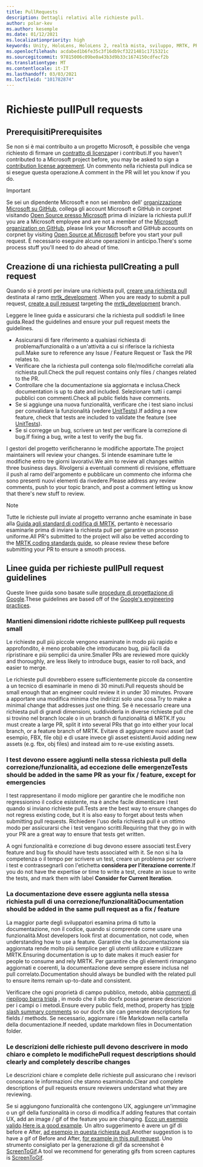 ```yaml
---
title: PullRequests
description: Dettagli relativi alle richieste pull.
author: polar-kev
ms.author: kesemple
ms.date: 01/12/2021
ms.localizationpriority: high
keywords: Unity, HoloLens, HoloLens 2, realtà mista, sviluppo, MRTK, PR,
ms.openlocfilehash: acdabed1b6fe35c3f16db9cf3221481c1715321c
ms.sourcegitcommit: 97815006c09be0a43b3d9b33c1674150cdfecf2b
ms.translationtype: MT
ms.contentlocale: it-IT
ms.lasthandoff: 03/03/2021
ms.locfileid: "101782874"
---
```

# <a name="pull-requests"></a><span data-ttu-id="87772-104">Richieste pull</span><span class="sxs-lookup"><span data-stu-id="87772-104">Pull requests</span></span>

## <a name="prerequisites"></a><span data-ttu-id="87772-105">Prerequisiti</span><span class="sxs-lookup"><span data-stu-id="87772-105">Prerequisites</span></span>

<span data-ttu-id="87772-106">Se non si è mai contribuito a un progetto Microsoft, è possibile che venga richiesto di firmare un [contratto di licenza](https://cla.microsoft.com/)per i contributi.</span><span class="sxs-lookup"><span data-stu-id="87772-106">If you haven't contributed to a Microsoft project before, you may be asked to sign a [contribution license agreement](https://cla.microsoft.com/).</span></span>
<span data-ttu-id="87772-107">Un commento nella richiesta pull indica se si esegue questa operazione.</span><span class="sxs-lookup"><span data-stu-id="87772-107">A comment in the PR will let you know if you do.</span></span>

> [!IMPORTANT]
> <span data-ttu-id="87772-108">Se sei un dipendente Microsoft e non sei membro dell' [organizzazione Microsoft su GitHub](https://github.com/Microsoft), collega gli account Microsoft e GitHub in corpnet visitando [Open Source presso Microsoft](https://opensource.microsoft.com/) prima di iniziare la richiesta pull.</span><span class="sxs-lookup"><span data-stu-id="87772-108">If you are a Microsoft employee and are not a member of the [Microsoft organization on GitHub](https://github.com/Microsoft), please link your Microsoft and GitHub accounts on corpnet by visiting [Open Source at Microsoft](https://opensource.microsoft.com/) before you start your pull request.</span></span> <span data-ttu-id="87772-109">È necessario eseguire alcune operazioni in anticipo.</span><span class="sxs-lookup"><span data-stu-id="87772-109">There's some process stuff you'll need to do ahead of time.</span></span>

## <a name="creating-a-pull-request"></a><span data-ttu-id="87772-110">Creazione di una richiesta pull</span><span class="sxs-lookup"><span data-stu-id="87772-110">Creating a pull request</span></span>

<span data-ttu-id="87772-111">Quando si è pronti per inviare una richiesta pull, [creare una richiesta pull](https://github.com/microsoft/MixedRealityToolkit-Unity/compare/mrtk_development...mrtk_development?expand=1) destinata al ramo [mrtk_development](https://github.com/microsoft/mixedrealitytoolkit-unity/tree/mrtk_development) .</span><span class="sxs-lookup"><span data-stu-id="87772-111">When you are ready to submit a pull request, [create a pull request](https://github.com/microsoft/MixedRealityToolkit-Unity/compare/mrtk_development...mrtk_development?expand=1) targeting the [mrtk_development](https://github.com/microsoft/mixedrealitytoolkit-unity/tree/mrtk_development) branch.</span></span>

<span data-ttu-id="87772-112">Leggere le linee guida e assicurarsi che la richiesta pull soddisfi le linee guida.</span><span class="sxs-lookup"><span data-stu-id="87772-112">Read the guidelines and ensure your pull request meets the guidelines.</span></span>

* <span data-ttu-id="87772-113">Assicurarsi di fare riferimento a qualsiasi richiesta di problema/funzionalità o a un'attività a cui si riferisce la richiesta pull.</span><span class="sxs-lookup"><span data-stu-id="87772-113">Make sure to reference any Issue / Feature Request or Task the PR relates to.</span></span>
* <span data-ttu-id="87772-114">Verificare che la richiesta pull contenga solo file/modifiche correlati alla richiesta pull.</span><span class="sxs-lookup"><span data-stu-id="87772-114">Check the pull request contains only files / changes related to the PR.</span></span>
* <span data-ttu-id="87772-115">Controllare che la documentazione sia aggiornata e inclusa.</span><span class="sxs-lookup"><span data-stu-id="87772-115">Check documentation is up to date and included.</span></span> <span data-ttu-id="87772-116">Selezionare tutti i campi pubblici con commenti.</span><span class="sxs-lookup"><span data-stu-id="87772-116">Check all public fields have comments.</span></span>
* <span data-ttu-id="87772-117">Se si aggiunge una nuova funzionalità, verificare che i test siano inclusi per convalidare la funzionalità (vedere [UnitTests](UnitTests.md)).</span><span class="sxs-lookup"><span data-stu-id="87772-117">If adding a new feature, check that tests are included to validate the feature (see [UnitTests](UnitTests.md)).</span></span>
* <span data-ttu-id="87772-118">Se si corregge un bug, scrivere un test per verificare la correzione di bug.</span><span class="sxs-lookup"><span data-stu-id="87772-118">If fixing a bug, write a test to verify the bug fix.</span></span>

<span data-ttu-id="87772-119">I gestori del progetto verificheranno le modifiche apportate.</span><span class="sxs-lookup"><span data-stu-id="87772-119">The project maintainers will review your changes.</span></span> <span data-ttu-id="87772-120">Si intende esaminare tutte le modifiche entro tre giorni lavorativi.</span><span class="sxs-lookup"><span data-stu-id="87772-120">We aim to review all changes within three business days.</span></span> <span data-ttu-id="87772-121">Rivolgersi a eventuali commenti di revisione, effettuare il push al ramo dell'argomento e pubblicare un commento che informa che sono presenti nuovi elementi da rivedere.</span><span class="sxs-lookup"><span data-stu-id="87772-121">Please address any review comments, push to your topic branch, and post a comment letting us know that there's new stuff to review.</span></span>

> [!NOTE]
> <span data-ttu-id="87772-122">Tutte le richieste pull inviate al progetto verranno anche esaminate in base alla [Guida agli standard di codifica di MRTK](CodingGuidelines.md), pertanto è necessario esaminarle prima di inviare la richiesta pull per garantire un processo uniforme.</span><span class="sxs-lookup"><span data-stu-id="87772-122">All PR's submitted to the project will also be vetted according to the [MRTK coding standards guide](CodingGuidelines.md), so please review these before submitting your PR to ensure a smooth process.</span></span>

## <a name="pull-request-guidelines"></a><span data-ttu-id="87772-123">Linee guida per richieste pull</span><span class="sxs-lookup"><span data-stu-id="87772-123">Pull request guidelines</span></span>

<span data-ttu-id="87772-124">Queste linee guida sono basate sulle [procedure di progettazione di Google](https://google.github.io/eng-practices/review/developer/small-cls.html).</span><span class="sxs-lookup"><span data-stu-id="87772-124">These guidelines are based off of the [Google's engineering practices](https://google.github.io/eng-practices/review/developer/small-cls.html).</span></span>

### <a name="keep-pull-requests-small"></a><span data-ttu-id="87772-125">Mantieni dimensioni ridotte richieste pull</span><span class="sxs-lookup"><span data-stu-id="87772-125">Keep pull requests small</span></span>

<span data-ttu-id="87772-126">Le richieste pull più piccole vengono esaminate in modo più rapido e approfondito, è meno probabile che introducano bug, più facili da ripristinare e più semplici da unire.</span><span class="sxs-lookup"><span data-stu-id="87772-126">Smaller PRs are reviewed more quickly and thoroughly, are less likely to introduce bugs, easier to roll back, and easier to merge.</span></span>

<span data-ttu-id="87772-127">Le richieste pull dovrebbero essere sufficientemente piccole da consentire a un tecnico di esaminarle in meno di 30 minuti.</span><span class="sxs-lookup"><span data-stu-id="87772-127">Pull requests should be small enough that an engineer could review it in under 30 minutes.</span></span> <span data-ttu-id="87772-128">Provare a apportare una modifica minima che indirizzi solo una cosa.</span><span class="sxs-lookup"><span data-stu-id="87772-128">Try to make a minimal change that addresses just one thing.</span></span> <span data-ttu-id="87772-129">Se è necessario creare una richiesta pull di grandi dimensioni, suddividerla in diverse richieste pull che si trovino nel branch locale o in un branch di funzionalità di MRTK.</span><span class="sxs-lookup"><span data-stu-id="87772-129">If you must create a large PR, split it into several PRs that go into either your local branch, or a feature branch of MRTK.</span></span> <span data-ttu-id="87772-130">Evitare di aggiungere nuovi asset (ad esempio, FBX, file obj) e di usare invece gli asset esistenti.</span><span class="sxs-lookup"><span data-stu-id="87772-130">Avoid adding new assets (e.g. fbx, obj files) and instead aim to re-use existing assets.</span></span>

### <a name="tests-should-be-added-in-the-same-pr-as-your-fix--feature-except-for-emergencies"></a><span data-ttu-id="87772-131">I test devono essere aggiunti nella stessa richiesta pull della correzione/funzionalità, ad eccezione delle emergenze</span><span class="sxs-lookup"><span data-stu-id="87772-131">Tests should be added in the same PR as your fix / feature, except for emergencies</span></span>

<span data-ttu-id="87772-132">I test rappresentano il modo migliore per garantire che le modifiche non regressionino il codice esistente, ma è anche facile dimenticare i test quando si inviano richieste pull.</span><span class="sxs-lookup"><span data-stu-id="87772-132">Tests are the best way to ensure changes do not regress existing code, but it is also easy to forget about tests when submitting pull requests.</span></span> <span data-ttu-id="87772-133">Richiedere l'uso della richiesta pull è un ottimo modo per assicurarsi che i test vengano scritti.</span><span class="sxs-lookup"><span data-stu-id="87772-133">Requiring that they go in with your PR are a great way to ensure that tests get written.</span></span>

<span data-ttu-id="87772-134">A ogni funzionalità e correzione di bug devono essere associati test.</span><span class="sxs-lookup"><span data-stu-id="87772-134">Every feature and bug fix should have tests associated with it.</span></span> <span data-ttu-id="87772-135">Se non si ha la competenza o il tempo per scrivere un test, creare un problema per scrivere i test e contrassegnarli con l'etichetta **considera per l'iterazione corrente**.</span><span class="sxs-lookup"><span data-stu-id="87772-135">If you do not have the expertise or time to write a test, create an issue to write the tests, and mark them with label **Consider for Current Iteration**.</span></span>

### <a name="documentation-should-be-added-in-the-same-pull-request-as-a-fix--feature"></a><span data-ttu-id="87772-136">La documentazione deve essere aggiunta nella stessa richiesta pull di una correzione/funzionalità</span><span class="sxs-lookup"><span data-stu-id="87772-136">Documentation should be added in the same pull request as a fix / feature</span></span>

<span data-ttu-id="87772-137">La maggior parte degli sviluppatori esamina prima di tutto la documentazione, non il codice, quando si comprende come usare una funzionalità.</span><span class="sxs-lookup"><span data-stu-id="87772-137">Most developers look first at documentation, not code, when understanding how to use a feature.</span></span> <span data-ttu-id="87772-138">Garantire che la documentazione sia aggiornata rende molto più semplice per gli utenti utilizzare e utilizzare MRTK.</span><span class="sxs-lookup"><span data-stu-id="87772-138">Ensuring documentation is up to date makes it much easier for people to consume and rely MRTK.</span></span>  <span data-ttu-id="87772-139">Per garantire che gli elementi rimangano aggiornati e coerenti, la documentazione deve sempre essere inclusa nel pull correlato.</span><span class="sxs-lookup"><span data-stu-id="87772-139">Documentation should always be bundled with the related pull to ensure items remain up-to-date and consistent.</span></span>

<span data-ttu-id="87772-140">Verificare che ogni proprietà di campo pubblico, metodo, abbia [commenti di riepilogo barra tripla](https://dotnet.github.io/docfx/spec/triple_slash_comments_spec.html) , in modo che il sito docfx possa generare descrizioni per i campi o i metodi.</span><span class="sxs-lookup"><span data-stu-id="87772-140">Ensure every public field, method, property has [triple slash summary comments](https://dotnet.github.io/docfx/spec/triple_slash_comments_spec.html) so our docfx site can generate descriptions for fields / methods.</span></span> <span data-ttu-id="87772-141">Se necessario, aggiornare i file Markdown nella cartella della documentazione.</span><span class="sxs-lookup"><span data-stu-id="87772-141">If needed, update markdown files in Documentation folder.</span></span>

### <a name="pull-request-descriptions-should-clearly-and-completely-describe-changes"></a><span data-ttu-id="87772-142">Le descrizioni delle richieste pull devono descrivere in modo chiaro e completo le modifiche</span><span class="sxs-lookup"><span data-stu-id="87772-142">Pull request descriptions should clearly and completely describe changes</span></span>

<span data-ttu-id="87772-143">Le descrizioni chiare e complete delle richieste pull assicurano che i revisori conoscano le informazioni che stanno esaminando.</span><span class="sxs-lookup"><span data-stu-id="87772-143">Clear and complete descriptions of pull requests ensure reviewers understand what they are reviewing.</span></span>

<span data-ttu-id="87772-144">Se si aggiungono funzionalità che contengono UX, aggiungere un'immagine o un gif della funzionalità in corso di modifica.</span><span class="sxs-lookup"><span data-stu-id="87772-144">If adding features that contain UX, add an image / gif of the feature you are changing.</span></span> <span data-ttu-id="87772-145">[Ecco un esempio valido](https://github.com/microsoft/MixedRealityToolkit-Unity/pull/4532).</span><span class="sxs-lookup"><span data-stu-id="87772-145">[Here is a good example](https://github.com/microsoft/MixedRealityToolkit-Unity/pull/4532).</span></span> <span data-ttu-id="87772-146">Un altro suggerimento è avere un gif di before e After, [ad esempio in questa richiesta pull](https://github.com/microsoft/MixedRealityToolkit-Unity/pull/5896).</span><span class="sxs-lookup"><span data-stu-id="87772-146">Another suggestion is to have a gif of Before and After, [for example in this pull request](https://github.com/microsoft/MixedRealityToolkit-Unity/pull/5896).</span></span> <span data-ttu-id="87772-147">Uno strumento consigliato per la generazione di gif da screenshot è [ScreenToGif](https://www.screentogif.com/).</span><span class="sxs-lookup"><span data-stu-id="87772-147">A tool we recommend for generating gifs from screen captures is [ScreenToGif](https://www.screentogif.com/).</span></span>
